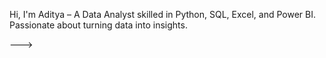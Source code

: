 Hi, I'm Aditya – A Data Analyst skilled in Python, SQL, Excel, and Power BI. Passionate about turning data into insights.

--->
